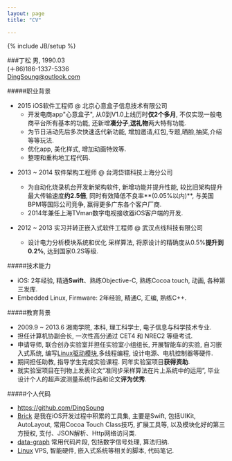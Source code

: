 ```yaml
---
layout: page
title: "CV"

---
```

{% include JB/setup %}  
<!--
https://www.v2ex.com/t/149934#reply21
http://zh.lucida.me/blog/lean-technical-resume/

（姓名）

个人信息
-性别
-出生年月
-电话号码
-电子邮件

个人描述
-拥有A领域M年工作经验、B领域N年工作经验. 擅长解决哪些方面的问题. 有何种管理经验或团队组织经验. 

职业背景
-X年X月-X年X月（最近） A公司 XX职务（离任职或最高职）
负责什么, 向谁汇报. 取得什么成绩、成果. 
-X年X月-X年X月（中间） B公司 XX职务（离任职或最高职）
负责什么, 向谁汇报. 取得什么成绩、成果. 
-X年X月-X年X月（最早） C公司 XX职务（离任职或最高职）
负责什么, 向谁汇报. 取得什么成绩、成果. 

技术能力
-技术A M年工作经验, 掌握到什么程度. 
-技术B N年工作经验, 掌握到什么程度. 

教育背景
-X年X月-X年X月（最高） XX大学 XX专业 XX学历 XX学位
主修什么, 辅修什么, 有否取得双学位（若否则免）. 

职业资格
-证书A 级别 获得时间
-证书B 级别 获得时间

个人项目/作品（非必要, 根据具体需要选择取舍. ）
-（若有）

 -->
 
 
###丁松
男, 1990.03  
(＋86)186-1337-5336  
<DingSoung@outlook.com>  

#####职业背景

* 2015 iOS软件工程师 @ 北京心意盒子信息技术有限公司
  * 开发电商app"心意盒子", 从0到V1.0上线历时**仅2个多月**, 不仅实现一般电商平台所有基本的功能, 还新增**凑分子**,**送礼物**两大特有功能. 
  * 为节日活动先后多次快速迭代新功能, 增加邀请,红包,专题,晒脸,抽奖,介绍等等玩法. 
  * 优化app, 美化样式, 增加动画特效等. 
  * 整理和重构地工程代码. 
  
 <!--开发一个完整的电商客户端, 包括界面, 控制, 逻辑, 后端联调等. 集用户中心、商品、订单等模块, 包括商品的的分类、展示、购买、支付, 订单的列表、详情、操作, 第三方登录、注册、分享.     上线后紧接着多次迭代新功能, 如推送消息, 红包等功能, 同时做一些优化调整, 例如商品详情几乎全**native**, 适应复杂的商品类别、款式、状态等.    截至上线后2个月[心意盒子](https://itunes.apple.com/cn/app/xin-yi-he-zi-song-li-wu-cou/id993083958?mt=8)上线, 并迭代到2.0版本, App Store分类排名**11**, 用户数超过**100K** 目前我仍在负责该软件的新功能迭代, 调整, 代码重构等工作. -->


* 2013 ~ 2014 软件架构工程师 @ 台湾岱镨科技上海分公司 
  * 为自动化烧录机台开发新架构软件, 新增功能并提升性能, 较比旧架构提升最大传输速度**约2.5倍**, 同时有效降低不良率**(0.05%以内)**, 与美国BPM等国际公司竞争, 赢得更多广东各个客户厂商. 
  * 2014年兼任上海TVman数字电视接收器iOS客户端的开发. 

* 2012 ~ 2013 实习并转正嵌入式软件工程师 @ 武汉点线科技有限公司 
  * 设计电力分析模块系统和优化 采样算法, 将原设计的精确度从0.5%**提升到0.2%**, 达到国家0.2S等级. 

#####技术能力
* iOS: 2年经验, 精通**Swift**、熟练Objective-C, 熟练Cocoa touch, 动画, 各种第三发库. 
* Embedded Linux,  Firmware: 2年经验, 精通C, 汇编, 熟练C++. 

#####教育背景
* 2009.9 ~ 2013.6 湘南学院, 本科, 理工科学士, 电子信息与科学技术专业.
* 担任计算机协副会长, 一次性高分通过 CET4 和 NREC2 等级考试. 
* 申请导师, 联合创办实验室并担任实验室小组组长, 开展智能车的实验, 自习嵌入式系统, 编写[Linux驱动模块](https://github.com/DingSoung/linux-3.0.1/tree/master/drivers/char),多线程编程, 设计电源、电机控制器等硬件. 
* 期间担任助教, 指导学生完成实验课程. 同年实验室项目**获得资助**. 
* 就实验室项目在刊物上发表论文“准同步采样算法在片上系统中的运用”, 毕业设计个人的超声波测量系统作品和论文**评为优秀**. 

#####个人代码
  * <https://github.com/DingSoung>  
  * [Brick](https://github.com/DingSoung/Brick) 是我在iOS开发过程中积累的工具集, 主要是Swift, 包括UIKit, AutoLayout, 常用Cocoa Touch Class技巧, 扩展工具等, 以及模块化好的第三方授权, 支付、JSON解析、Http网络访问类. 
  * [data-graph](https://github.com/DingSoung/data-graph.git) 常用代码片段, 包括数字信号处理, 算法归纳. 
  * [Linux](https://github.com/DingSoung/Linux.git) VPS, 智能硬件, 嵌入式系统等相关的脚本, 代码笔记. 
  
  
